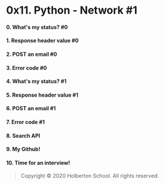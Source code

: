 # 0x11. Python - Network #1
#### 0. What's my status? #0
#### 1. Response header value #0
#### 2. POST an email #0
#### 3. Error code #0
#### 4. What's my status? #1
#### 5. Response header value #1
#### 6. POST an email #1
#### 7. Error code #1
#### 8. Search API
#### 9. My Github!
#### 10. Time for an interview!
> Copyright © 2020 Holberton School. All rights reserved.
